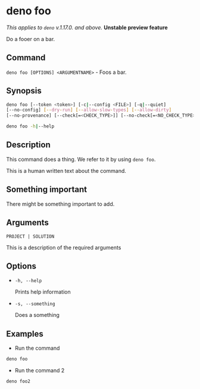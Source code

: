 # deno foo

_This applies to `deno` v.1.17.0. and above._ **Unstable preview feature**

Do a fooer on a bar.

## Command

`deno foo [OPTIONS] <ARGUMENTNAME>` - Foos a bar.

## Synopsis

```bash
deno foo [--token <token>] [-c|--config <FILE>] [-q|--quiet]
[--no-config] [--dry-run] [--allow-slow-types] [--allow-dirty]
[--no-provenance] [--check[=<CHECK_TYPE>]] [--no-check[=<NO_CHECK_TYPE>]]

deno foo -h|--help
```

## Description

This command does a thing. We refer to it by using `deno foo`.

This is a human written text about the command.

## Something important

There might be something important to add.

## Arguments

`PROJECT | SOLUTION`

This is a description of the required arguments

## Options

- `-h, --help`

  Prints help information

- `-s, --something`

  Does a something

## Examples

- Run the command

```bash
deno foo
```

- Run the command 2

```bash
deno foo2
```
